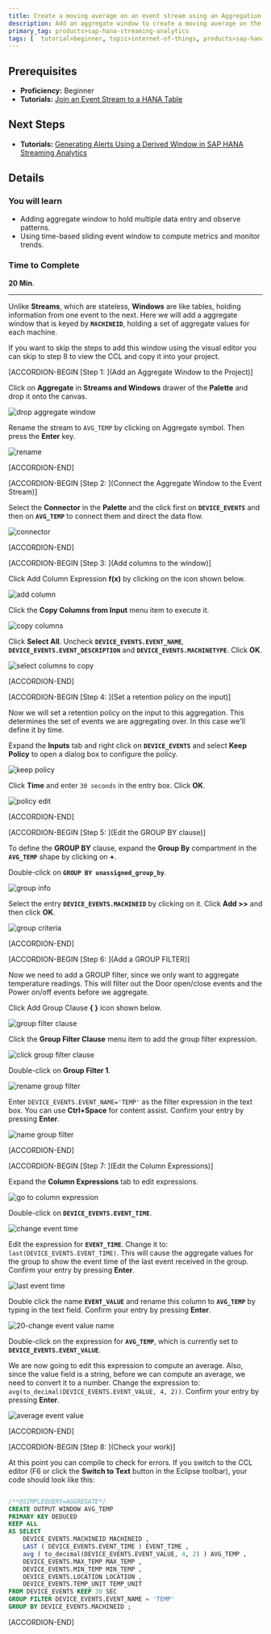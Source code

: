```yaml
---
title: Create a moving average on an event stream using an Aggregation Window
description: Add an aggregate window to create a moving average on the event data, smoothing out the raw data.
primary_tag: products>sap-hana-streaming-analytics
tags: [  tutorial>beginner, topic>internet-of-things, products>sap-hana-streaming-analytics, products>sap-hana\,-express-edition   ]
---
```

## Prerequisites  
 - **Proficiency:** Beginner
 - **Tutorials:** [Join an Event Stream to a HANA Table](https://developers.sap.com/tutorials/sds-stream-table-join.html)

## Next Steps
- **Tutorials:** [Generating Alerts Using a Derived Window in SAP HANA Streaming Analytics](https://developers.sap.com/tutorials/sds-event-stream-alerts.html)


## Details
### You will learn  
 - Adding aggregate window to hold multiple data entry and observe patterns.
 - Using time-based sliding event window to compute metrics and monitor trends.

### Time to Complete
**20 Min**.

---
Unlike **Streams**, which are stateless, **Windows** are like tables, holding information from one event to the next. Here we will add a aggregate window that is keyed by **`MACHINEID`**, holding a set of aggregate values for each machine.

If you want to skip the steps to add this window using the visual editor you can skip to step 8 to view the CCL and copy it into your project.


[ACCORDION-BEGIN [Step 1: ](Add an Aggregate Window to the Project)]


Click on **Aggregate** in **Streams and Windows** drawer of the **Palette** and drop it onto the canvas.

![drop aggregate window](1-dropaggregatewindow.png)

Rename the stream to `AVG_TEMP` by clicking on Aggregate symbol. Then press the **Enter** key.

![rename](2-rename.png)


[ACCORDION-END]

[ACCORDION-BEGIN [Step 2: ](Connect the Aggregate Window to the Event Stream)]

Select the **Connector** in the **Palette** and the click first on **`DEVICE_EVENTS`** and then on **`AVG_TEMP`** to connect them and direct the data flow.

![connector](3-connector.png)


[ACCORDION-END]

[ACCORDION-BEGIN [Step 3: ](Add columns to the window)]

Click Add Column Expression **f(x)** by clicking on the icon shown below.

![add column](4-addcolumn.png)

Click the **Copy Columns from Input** menu item to execute it.

![copy columns](5-copycolumns.png)

Click **Select All**. Uncheck **`DEVICE_EVENTS.EVENT_NAME`**, **`DEVICE_EVENTS.EVENT_DESCRIPTION`** and **`DEVICE_EVENTS.MACHINETYPE`**. Click **OK**.

![select columns to copy](6-selectcolumnstocopy.png)


[ACCORDION-END]

[ACCORDION-BEGIN [Step 4: ](Set a retention policy on the input)]

Now we will set a retention policy on the input to this aggregation. This determines the set of events we are aggregating over. In this case we'll define it by time.

Expand the **Inputs** tab and right click on **`DEVICE_EVENTS`**  and select **Keep Policy** to open a dialog box to configure the policy.

![keep policy](8-keeppolicy.png)

Click **Time** and enter `30 seconds` in the entry box. Click **OK**.

![policy edit](9-policyedit.png)


[ACCORDION-END]

[ACCORDION-BEGIN [Step 5: ](Edit the GROUP BY clause)]

To define the **GROUP BY** clause, expand the **Group By** compartment in the **`AVG_TEMP`** shape by clicking on **+**.

Double-click on **`GROUP BY unassigned_group_by`**.

![group info](11-groupinfo.png)

Select the entry **`DEVICE_EVENTS.MACHINEID`** by clicking on it. Click **Add >>** and then click **OK**.

![group criteria](12-groupcriteria.png)


[ACCORDION-END]

[ACCORDION-BEGIN [Step 6: ](Add a GROUP FILTER)]

Now we need to add a GROUP filter, since we only want to aggregate temperature readings. This will filter out the Door open/close events and the Power on/off events before we aggregate.

Click Add Group Clause **{ }** icon shown below.

![group filter clause](13-groupfilterclause.png)

Click the **Group Filter Clause** menu item to add the group filter expression.

![click group filter clause](14-clickgroupfilterclause.png)

Double-click on **Group Filter 1**.

![rename group filter](15-renamegroupfilter.png)

Enter `DEVICE_EVENTS.EVENT_NAME='TEMP'` as the filter expression in the text box. You can use **Ctrl+Space** for content assist. Confirm your entry by pressing **Enter**.

![name group filter](16-namegroupfilter.png)


[ACCORDION-END]

[ACCORDION-BEGIN [Step 7: ](Edit the Column Expressions)]

Expand the **Column Expressions** tab to edit expressions.

![go to column expression](17-gotocolumnexpression.png)

Double-click on **`DEVICE_EVENTS.EVENT_TIME`**.

![change event time](18-changeeventtime.png)

Edit the expression for **`EVENT_TIME`**. Change it to: `last(DEVICE_EVENTS.EVENT_TIME)`. This will cause the aggregate values for the group to show the event time of the last event received in the group. Confirm your entry by pressing **Enter**.

![last event time](19-lasteventtime.png)

Double click the name **`EVENT_VALUE`** and rename this column to **`AVG_TEMP`** by typing in the text field. Confirm your entry by pressing **Enter**.

![20-change event value name](20-changeeventvaluename.png)

Double-click on the expression for **`AVG_TEMP`**, which is currently set to **`DEVICE_EVENTS.EVENT_VALUE`**.

We are now going to edit this expression to compute an average. Also, since the value field is a string, before we can compute an average, we need to convert it to a number. Change the expression to: `avg(to_decimal(DEVICE_EVENTS.EVENT_VALUE, 4, 2))`. Confirm your entry by pressing **Enter**.

![average event value](22-avgeventvalue.png)


[ACCORDION-END]

[ACCORDION-BEGIN [Step 8: ](Check your work)]

At this point you can compile to check for errors. If you switch to the CCL editor (F6 or click the **Switch to Text** button in the Eclipse toolbar), your code should look like this:

```SQL

/**@SIMPLEQUERY=AGGREGATE*/
CREATE OUTPUT WINDOW AVG_TEMP
PRIMARY KEY DEDUCED
KEEP ALL
AS SELECT
    DEVICE_EVENTS.MACHINEID MACHINEID ,
	LAST ( DEVICE_EVENTS.EVENT_TIME ) EVENT_TIME ,
	avg ( to_decimal(DEVICE_EVENTS.EVENT_VALUE, 4, 2) ) AVG_TEMP ,
	DEVICE_EVENTS.MAX_TEMP MAX_TEMP ,
	DEVICE_EVENTS.MIN_TEMP MIN_TEMP ,
	DEVICE_EVENTS.LOCATION LOCATION ,
	DEVICE_EVENTS.TEMP_UNIT TEMP_UNIT
FROM DEVICE_EVENTS KEEP 30 SEC
GROUP FILTER DEVICE_EVENTS.EVENT_NAME = 'TEMP'
GROUP BY DEVICE_EVENTS.MACHINEID ;

```


[ACCORDION-END]
